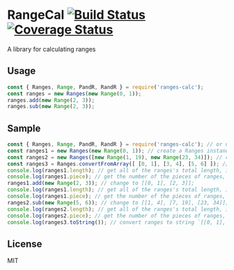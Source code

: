 # RangeCal [![Build Status](https://travis-ci.org/AtrisMio/RangeCal.svg?branch=master)](https://travis-ci.org/AtrisMio/RangeCal) [![Coverage Status](https://coveralls.io/repos/github/AtrisMio/RangeCal/badge.svg?branch=master)](https://coveralls.io/github/AtrisMio/RangeCal?branch=master)

A library for calculating ranges

## Usage

``` javascript
const { Ranges, Range, PandR, RandR } = require('ranges-calc');
const ranges = new Ranges(new Range(0, 1));
ranges.add(new Range(2, 3));
ranges.sub(new Range(2, 3));
```

## Sample

``` javascript
const { Ranges, Range, PandR, RandR } = require('ranges-calc'); // or use it like an es6 module;
const ranges1 = new Ranges(new Range(0, 1)); // create a Ranges instance from Range instance;
const ranges2 = new Ranges([new Range(1, 19), new Range(23, 34)]); // create a Ranges instance from mutiple Range instances;
const ranges3 = Ranges.convertFromArray([ [0, 1], [3, 4], [5, 6] ]); // create a Ranges instance from array;
console.log(ranges1.length); // get all of the ranges's total length, it will print 1 to console, because 1 - 0 = 1;
console.log(ranges1.piece); // get the number of the pieces of ranges, it will print 1 to console;
ranges1.add(new Range(2, 3)); // change to [[0, 1], [2, 3]];
console.log(ranges1.length); // get all of the ranges's total length, it will print 2 to console, because 3 - 2 + 1 - 0 = 2;
console.log(ranges1.piece); // get the number of the pieces of ranges, it will print 2 to console;
ranges2.sub(new Range(5, 6)); // change to [[1, 4], [7, 19], [23, 34]];
console.log(ranges2.length); // get all of the ranges's total length, it will print 2 to console, because 34 - 23 + 19 - 7 + 4 - 1 = 26;
console.log(ranges2.piece); // get the number of the pieces of ranges, it will print 3 to console;
console.log(ranges3.toString()); // convert ranges to string `[[0, 1], [3, 4], [5, 6]]`
```

## License

MIT